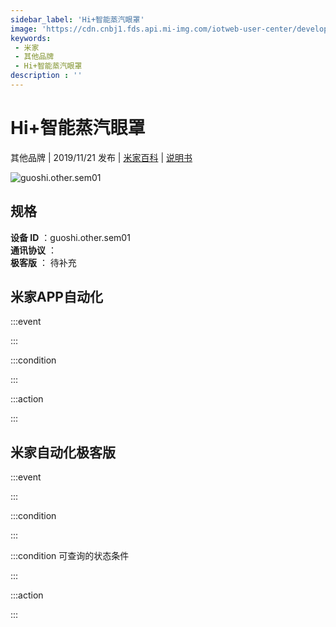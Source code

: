 ```yaml
---
sidebar_label: 'Hi+智能蒸汽眼罩'
image: 'https://cdn.cnbj1.fds.api.mi-img.com/iotweb-user-center/developer_1679047613916qSSQPKZY.png?GalaxyAccessKeyId=AKVGLQWBOVIRQ3XLEW&Expires=9223372036854775807&Signature=skjwss1b8m6KHKFlhhOYQpb5Bmo='
keywords: 
 - 米家
 - 其他品牌
 - Hi+智能蒸汽眼罩
description : ''
---
```

# Hi+智能蒸汽眼罩

其他品牌 | 2019/11/21 发布 | [米家百科](https://home.mi.com/webapp/content/baike/product/index.html?model=guoshi.other.sem01) | [说明书](https://home.mi.com/views/introduction.html?model=guoshi.other.sem01&region=cn)

![guoshi.other.sem01](https://cdn.cnbj1.fds.api.mi-img.com/iotweb-user-center/developer_1679047613916qSSQPKZY.png?GalaxyAccessKeyId=AKVGLQWBOVIRQ3XLEW&Expires=9223372036854775807&Signature=skjwss1b8m6KHKFlhhOYQpb5Bmo=)

## 规格  
> 
**设备 ID** ：guoshi.other.sem01  
**通讯协议** ：  
**极客版**  ： 待补充 


## 米家APP自动化  

:::event  

:::

:::condition  

:::

:::action   

:::

## 米家自动化极客版  

:::event  

:::

:::condition  

:::

:::condition 可查询的状态条件  

:::

:::action  

:::

        
